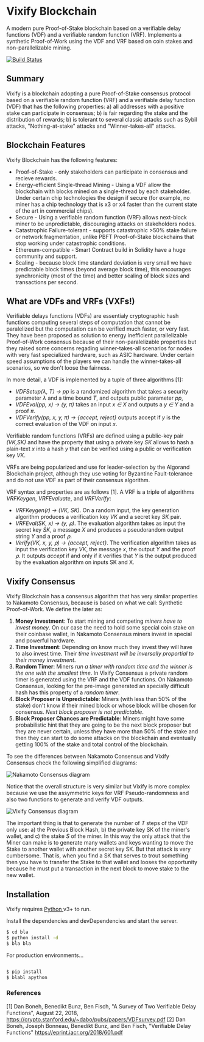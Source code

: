 # Vixify Blockchain

A modern pure Proof-of-Stake blockchain based on a verifiable delay functions (VDF) and a verifiable random function (VRF). Implements a synthetic Proof-of-Work using the VDF and VRF based on coin stakes and non-parallelizable mining.

[![Build Status](https://travis-ci.org/joemccann/dillinger.svg?branch=master)](https://travis-ci.org/joemccann/dillinger)

## Summary

Vixify is a blockchain adopting a pure Proof-of-Stake consensus protocol based on a verifiable random function (VRF) and a verifiable delay function (VDF) that has the following properties: a) all addresses with a positive stake can participate in consensus; b) is fair regarding the stake and the distribution of rewards; b) is tolerant to several classic attacks such as Sybil attacks, "Nothing-at-stake" attacks and "Winner-takes-all" attacks.

## Blockchain Features

Vixify Blockchain has the following features:

* Proof-of-Stake - only stakeholders can participate in consensus and recieve rewards.
* Energy-efficient Single-thread Mining - Using a VDF allow the blockchain with blocks mined on a single-thread by each stakeholder. Under certain chip technologies the design if secure (for example, no miner has a chip technology that is x3 or x4 faster than the current state of the art in commercial chips).
* Secure - Using a verifiable random function (VRF) allows next-block miner to be unpredictable, discouraging attacks on stakeholders nodes.
* Catastrophic Failure-tolerant - supports catastrophic >50% stake failure or network fragmentation, unlike PBFT Proof-of-Stake blockchains that stop working under catastrophic conditions.
* Ethereum-compatible - Smart Contract build in Solidity have a huge community and support.
* Scaling - because block time standard deviation is very small we have predictable block times (beyond average block time), this encourages synchronicity (most of the time) and better scaling of block sizes and transactions per second.

## What are VDFs and VRFs (VXFs!)

Verifiable delays functions (VDFs) are essentialy cryptographic hash functions computing several steps of computation that cannot be paralelized but the computation can be verified much faster, or very fast. They have been proposed as solution to energy inefficient parallelizable Proof-of-Work consensus because of their non-paralelizable properties but they raised some concerns regading winner-takes-all scenarios for nodes with very fast specialized hardware, such as ASIC hardware. Under certain speed assumptions of the players we can handle the winner-takes-all scenarios, so we don't loose the fairness.

In more detail, a VDF is implemented by a tuple of three algorithms [1]:

* *VDFSetup(λ, T) → pp* is a randomized algorithm that takes a security parameter *λ* and a time
bound *T*, and outputs public parameter *pp*,
* *VDFEval(pp, x) → (y, π)* takes an input *x ∈ X* and outputs a *y ∈ Y* and a proof *π*.
* *VDFVerify(pp, x, y, π) → {accept, reject}* outputs accept if *y* is the correct evaluation of the VDF
on input *x*.

Verifiable random functions (VRFs) are defined using a public-key pair *(VK,SK)* and have the property that using a private key *SK* allows to hash a plain-text *x* into a hash *y* that can be verified using a public or verification key *VK*.

VRFs are being popularized and use for leader-selection by the Algorand Blockchain project, although they use voting for Byzantine Fault-tolerance and do not use VDF as part of their consensus algorithm.

VRF syntax and properties are as follows [1]. A VRF is a triple of algorithms *VRFKeygen*, *VRFEvaluate*, and *VRFVerify*:

 - *VRFKeygen(r) → (VK, SK)*. On a random input, the key generation algorithm produces a verification key *VK* and a secret key *SK* pair.
 - *VRFEval(SK, x) → (y, ⍴)*. The evaluation algorithm takes as input the secret key *SK*, a message *X* and produces a pseudorandom output string *Y* and a proof *⍴*.
 - *Verify(VK, x, y, ⍴) → {accept, reject}*. The verification algorithm takes as input the verification key *VK*, the message *x*, the output *Y* and the proof *⍴*. It outputs *accept* if and only if it verifies that *Y* is the output produced by the evaluation algorithm on inputs SK and X.

## Vixify Consensus

Vixify Blockchain has a consensus algorithm that has very similar properties to Nakamoto Consensus, because is based on what we call: Synthetic Proof-of-Work. We define the later as:

1. **Money Investment**: To start mining and competing *miners have to invest money*. On our case the need to hold some special coin stake on their coinbase wallet, in Nakamoto Consensus miners invest in special and powerful hardware.
2. **Time Investment**: Depending on know much they invest they will have to also invest time. Their *time investment will be inversally proportial to their money investment*.
3. **Random Timer**: Miners *run a timer with random time and the winner is the one with the smallest time*. In Vixify Consensus a private random timer is generated using the VRF and the VDF functions. On Nakamoto Consensus, looking for the pre-image generated an specially difficult hash has this property of a *random timer*.
4. **Block Proposer is Unpredictable**: Miners (with less than 50% of the stake) don't know if their mined block or whose block will be chosen for consensus. *Next block proposer is not predictable*.
5. **Block Proposer Chances are Predictable**: Miners might have some probabilistic hint that they are going to be the next block proposer but they are never certain, unless they have more than 50% of the stake and then they can start to do some attacks on the blockchain and eventually getting 100% of the stake and total control of the blockchain.

To see the differences between Nakamoto Consensus and Vixify Consensus check the following simplified diagrams:

![Nakamoto Consensus diagram](https://i.ibb.co/QYsqKDK/Vixify-Consensus.png "Nakamoto Consensus diagram")

Notice that the overall structure is very similar but Vixify is more complex because we use the assymmetric keys for VRF Pseudo-randomness and also two functions to generate and verify VDF outputs.

![Vixify Consensus diagram](https://i.ibb.co/vk02TGG/Vixify-Consensus2.png "Vixify Consensus diagram")

The important thing is that to generate the number of *T* steps of the VDF only use: a) the Previous Block Hash, b) the private key SK of the miner's wallet, and c) the stake *S* of the miner. In this way the only attack that the Miner can make is to generate many wallets and keys wanting to move the Stake to another wallet with another secret key SK. But that attack is very cumbersome. That is, when you find a SK that serves to trout something then you have to transfer the Stake to that wallet and looses the opportunity because he must put a transaction in the next block to move stake to the new wallet.

## Installation

Vixify requires [Python ](https://python.org/) v3+ to run.

Install the dependencies and devDependencies and start the server.

```sh
$ cd bla
$ python install -d
$ bla bla
```

For production environments...

```sh

$ pip install 
$ blabl apython
```

### References

[1] Dan Boneh, Benedikt Bunz, Ben Fisch, "A Survey of Two Verifiable Delay Functions", August 22, 2018,  https://crypto.stanford.edu/~dabo/pubs/papers/VDFsurvey.pdf
[2] Dan Boneh, Joseph Bonneau, Benedikt Bunz, and Ben Fisch, "Verifiable Delay Functions" https://eprint.iacr.org/2018/601.pdf
